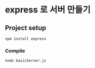 # express 로 서버 만들기

## Project setup
```
npm install express
```

### Compile
```
node basicServer.js
```